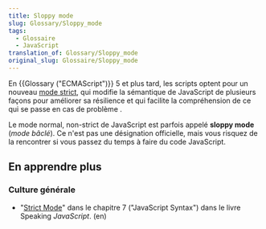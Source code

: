 ```yaml
---
title: Sloppy mode
slug: Glossary/Sloppy_mode
tags:
  - Glossaire
  - JavaScript
translation_of: Glossary/Sloppy_mode
original_slug: Glossaire/Sloppy_mode
---
```

En {{Glossary ("ECMAScript")}} 5 et plus tard, les scripts optent pour un nouveau [mode strict](/fr/docs/Web/JavaScript/Reference/Strict_mode), qui modifie la sémantique de JavaScript de plusieurs façons pour améliorer sa résilience et qui facilite la compréhension de ce qui se passe en cas de problème .

Le mode normal, non-strict de JavaScript est parfois appelé **sloppy mode** (_mode bâclé_). Ce n'est pas une désignation officielle, mais vous risquez de la rencontrer si vous passez du temps à faire du code JavaScript.

## En apprendre plus

### Culture générale

- "[Strict Mode](http://speakingjs.com/es5/ch07.html#strict_mode)" dans le chapitre 7 ("JavaScript Syntax") dans le livre Speaking _JavaScript_. (en)

